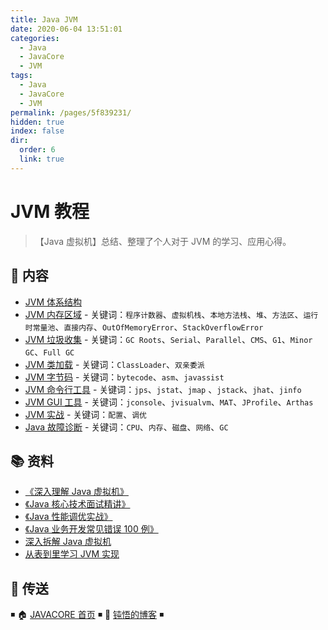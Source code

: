 ```yaml
---
title: Java JVM
date: 2020-06-04 13:51:01
categories:
  - Java
  - JavaCore
  - JVM
tags:
  - Java
  - JavaCore
  - JVM
permalink: /pages/5f839231/
hidden: true
index: false
dir:
  order: 6
  link: true
---
```


# JVM 教程

> 【Java 虚拟机】总结、整理了个人对于 JVM 的学习、应用心得。

## 📖 内容

- [JVM 体系结构](JVM体系结构)
- [JVM 内存区域](JVM内存区域) - 关键词：`程序计数器`、`虚拟机栈`、`本地方法栈`、`堆`、`方法区`、`运行时常量池`、`直接内存`、`OutOfMemoryError`、`StackOverflowError`
- [JVM 垃圾收集](JVM垃圾收集) - 关键词：`GC Roots`、`Serial`、`Parallel`、`CMS`、`G1`、`Minor GC`、`Full GC`
- [JVM 类加载](JVM类加载) - 关键词：`ClassLoader`、`双亲委派`
- [JVM 字节码](JVM字节码) - 关键词：`bytecode`、`asm`、`javassist`
- [JVM 命令行工具](JVM命令行工具) - 关键词：`jps`、`jstat`、`jmap` 、`jstack`、`jhat`、`jinfo`
- [JVM GUI 工具](JVM_GUI工具) - 关键词：`jconsole`、`jvisualvm`、`MAT`、`JProfile`、`Arthas`
- [JVM 实战](JVM实战) - 关键词：`配置`、`调优`
- [Java 故障诊断](Java故障诊断) - 关键词：`CPU`、`内存`、`磁盘`、`网络`、`GC`

## 📚 资料

- [《深入理解 Java 虚拟机》](https://book.douban.com/subject/34907497/)
- [《Java 核心技术面试精讲》](https://time.geekbang.org/column/intro/82)
- [《Java 性能调优实战》](https://time.geekbang.org/column/intro/100028001)
- [《Java 业务开发常见错误 100 例》](https://time.geekbang.org/column/intro/100047701)
- [深入拆解 Java 虚拟机](https://time.geekbang.org/column/intro/100010301)
- [从表到里学习 JVM 实现](https://www.douban.com/doulist/2545443/)

## 🚪 传送

◾ 🏠 [JAVACORE 首页](https://github.com/dunwu/javacore) ◾ 🎯 [钝悟的博客](https://dunwu.github.io/waterdrop/) ◾
